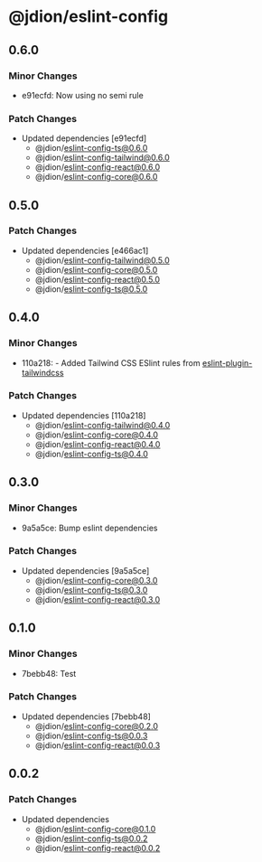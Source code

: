 # @jdion/eslint-config

## 0.6.0

### Minor Changes

- e91ecfd: Now using no semi rule

### Patch Changes

- Updated dependencies [e91ecfd]
  - @jdion/eslint-config-ts@0.6.0
  - @jdion/eslint-config-tailwind@0.6.0
  - @jdion/eslint-config-react@0.6.0
  - @jdion/eslint-config-core@0.6.0

## 0.5.0

### Patch Changes

- Updated dependencies [e466ac1]
  - @jdion/eslint-config-tailwind@0.5.0
  - @jdion/eslint-config-core@0.5.0
  - @jdion/eslint-config-react@0.5.0
  - @jdion/eslint-config-ts@0.5.0

## 0.4.0

### Minor Changes

- 110a218: - Added Tailwind CSS ESlint rules from [eslint-plugin-tailwindcss](https://www.npmjs.com/package/eslint-plugin-tailwindcss)

### Patch Changes

- Updated dependencies [110a218]
  - @jdion/eslint-config-tailwind@0.4.0
  - @jdion/eslint-config-core@0.4.0
  - @jdion/eslint-config-react@0.4.0
  - @jdion/eslint-config-ts@0.4.0

## 0.3.0

### Minor Changes

- 9a5a5ce: Bump eslint dependencies

### Patch Changes

- Updated dependencies [9a5a5ce]
  - @jdion/eslint-config-core@0.3.0
  - @jdion/eslint-config-ts@0.3.0
  - @jdion/eslint-config-react@0.3.0

## 0.1.0

### Minor Changes

- 7bebb48: Test

### Patch Changes

- Updated dependencies [7bebb48]
  - @jdion/eslint-config-core@0.2.0
  - @jdion/eslint-config-ts@0.0.3
  - @jdion/eslint-config-react@0.0.3

## 0.0.2

### Patch Changes

- Updated dependencies
  - @jdion/eslint-config-core@0.1.0
  - @jdion/eslint-config-ts@0.0.2
  - @jdion/eslint-config-react@0.0.2
